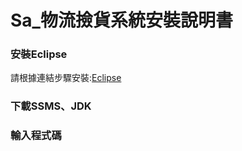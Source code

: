 # Sa_物流撿貨系統安裝說明書
### 安裝Eclipse

請根據連結步驟安裝:[Eclipse](https://www.kjnotes.com/devtools/80)
### 下載SSMS、JDK

### 輸入程式碼
